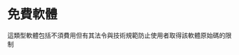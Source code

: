 [Title]: # (自由軟體)
[Difficulty]: # (初學者)
[Order]: # (45)

# 免費軟體

這類型軟體包括不須費用但有其法令與技術規範防止使用者取得該軟體原始碼的限制